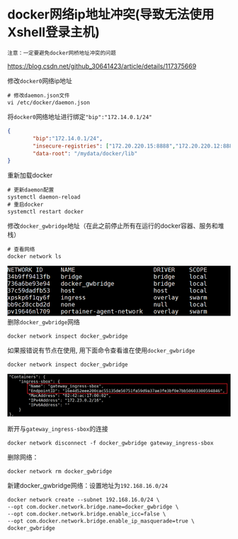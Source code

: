 
# docker网络ip地址冲突(导致无法使用Xshell登录主机)

`注意：一定要避免docker网桥地址冲突的问题`

https://blog.csdn.net/github_30641423/article/details/117375669

修改`docker0`网络ip地址
```shell
# 修改daemon.json文件
vi /etc/docker/daemon.json
```
将`docker0`网络地址进行绑定` "bip":"172.14.0.1/24" `
```json
{
        "bip":"172.14.0.1/24",
        "insecure-registries": ["172.20.220.15:8888","172.20.220.12:8888","172.20.220.18:8888","172.20.220.15:9001"],
        "data-root": "/mydata/docker/lib"
}
```
重新加载docker
```shell
# 更新daemon配置
systemctl daemon-reload
# 重启docker
systemctl restart docker
```
修改`docker_gwbridge`地址（在此之前停止所有在运行的docker容器、服务和堆栈）
```shell
# 查看网络
docker network ls
```
![Alt text](assets/Docker%E7%BD%91%E7%BB%9C%E9%97%AE%E9%A2%98/image.png)
删除`docker_gwbridge`网络
```shell
docker network inspect docker_gwbridge
```
如果报错说有节点在使用,
用下面命令查看谁在使用`docker_gwbridge`
```shell
docker network inspect docker_gwbridge
```
![Alt text](assets/Docker%E7%BD%91%E7%BB%9C%E9%97%AE%E9%A2%98/image-1.png)

断开与`gateway_ingress-sbox`的连接
```shell
docker network disconnect -f docker_gwbridge gateway_ingress-sbox
```
删除网络：
```shell
docker network rm docker_gwbridge
```
新建docker_gwbridge网络：设置地址为`192.168.16.0/24`
```shell
docker network create --subnet 192.168.16.0/24 \
--opt com.docker.network.bridge.name=docker_gwbridge \
--opt com.docker.network.bridge.enable_icc=false \
--opt com.docker.network.bridge.enable_ip_masquerade=true \
docker_gwbridge
```